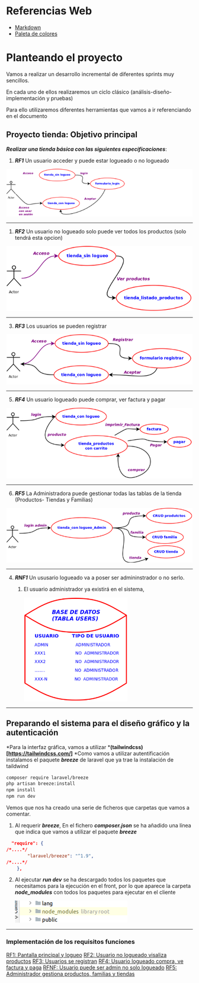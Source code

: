 # Referencias Web

* [Markdown](https://www.markdownguide.org/basic-syntax/)
* [Paleta de colores](https://www.useit.es/blog/6-paletas-de-colores-para-diseno-web)





# Planteando el proyecto

Vamos a realizar un desarrollo incremental de diferentes sprints muy sencillos.

En cada uno de ellos realizaremos un ciclo clásico (análisis-diseño-implementación y pruebas)

Para ello utilizaremos diferentes herramientas que vamos a ir referenciando en el documento

## Proyecto tienda: Objetivo principal

***Realizar una tienda básica con las siguientes especificaciones***:
1. ***RF1*** Un usuario acceder y puede estar logueado o no logueado
 
 ![Requisito funcional 1](./doc/diagramas/png/RF1.png)
***
1. ***RF2*** Un usuario no logueado solo puede ver todos los productos (solo tendrá esta opcion)

 ![Requisito funcional 1](./doc/diagramas/png/RF2.png)
***
3. ***RF3*** Los usuarios se pueden registrar

![Requisito funcional 1](./doc/diagramas/png/RF3.png)
***
5. ***RF4*** Un usuario logueado puede comprar, ver factura y pagar

![Requisito funcional 1](./doc/diagramas/png/RF4.png)
***
6. ***RF5*** La Administradora puede gestionar todas las tablas de la tienda (Productos- Tiendas y Familias)

![Requisito funcional 1](./doc/diagramas/png/RF5.png)
***
4. ***RNF1*** Un ususario logueado va a poser ser admininstrador o no serlo.
    1. El usuario administrador ya existirá en el sistema,

       <img src="./doc/diagramas/png/RNF1.png" width="280" height="280" alt="Requisito no funcional 1">
 ***







## Preparando el sistema para el diseño gráfico y la autenticación

*Para la interfaz gráfica, vamos a utilizar *****(tailwindcss)[https://tailwindcss.com/]****
*Como vamos a utilizar autentificación instalamos el paquete ***breeze*** de laravel que ya trae la instalación de taildwind

```bash
composer require laravel/breeze
php artisan breeze:install
npm install
npm run dev
```
Vemos que nos ha creado una serie de ficheros que carpetas que vamos a comentar.

1. Al requerir ***breeze***, En el fichero ***composer.json*** se ha añadido una línea que indica que vamos a utilizar el paquete ***breeze***
```json
  "require": {
/*....*/
        "laravel/breeze": "^1.9",
/*....*/
    },
```
2. Al ejecutar ***run dev*** se ha descargado todos los paquetes que necesitamos para la ejecución en el front, por lo que aparece la carpeta ***node_modules***  con todos los paquetes para ejecutar en el cliente

   ![node_modules](./doc/imagenes/node_modules.png)

***


### Implementación de los requisitos funciones

[RF1:  Pantalla principal y logueo](./doc/paginas/rf1.md)
[RF2:  Usuario no logueado visaliza productos](./doc/paginas/rf1.md)
[RF3:  Usuarios se registran](./doc/paginas/rf1.md)
[RF4:  Usuario logueado compra, ve factura y paga](./doc/paginas/rf1.md)
[RFNF:  Usuario puede ser admin no solo logueado](./doc/paginas/rf1.md)
[RF5:  Administrador gestiona productos, familias y tiendas](./doc/paginas/rf1.md)

[//]: # ()
[//]: # (2. Diseñar la página principal con legueo)

[//]: # (3. Funcionalidad a login y pasar a página logueado)

[//]: # (#### )

[//]: # ()
[//]: # (# Aplicaciones utilizadas)

[//]: # (1. Dia para diagramar)

[//]: # (2. figma para el diseño de pantallas)

[//]: # (3. [colorhunt]&#40;https://colorhunt.co/palette/fbf8f1f7ecdee9dac154bab9&#41; para seleccionar colores )

[//]: # (4. [Colores Diseño web ]&#40;4. https://www.useit.es/blog/6-paletas-de-colores-para-diseno-web&#41;)

[//]: # ()
[//]: # (## Requisitos)

[//]: # (Menú de navegación)

[//]: # ()
[//]: # (1. Establecer las pantallas )

[//]: # (   1. Pantalla princial )

[//]: # (      1. Header sin logueo)

[//]: # (      2. header con logueo)

[//]: # (      3. menu navegación)

[//]: # (      4. main)

[//]: # (      5. footer)

[//]: # (   2. Panatalla de productos)

[//]: # (      1. Cesta de la compra)

[//]: # (   3. Pantalla de familias)

[//]: # (   4. Pantalla de tiendas)

[//]: # (   5. Pagar &#40;paypall&#41;)

[//]: # (   6. Generar factura &#40;pdf&#41;)

[//]: # ()
[//]: # (## Diseño de mokups o pantallas)

[//]: # ()
[//]: # (1. Pantalla principal sin logueo)

[//]: # (2. )

[//]: # (3. Pantalla principal con logueo)

[//]: # (4. )
